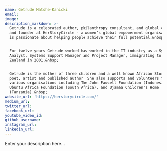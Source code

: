 ```yaml
---
name: Getrude Matshe-Kanicki
email:
image:
description_markdown: >-
  Getrude is a celebrated author, philanthropy consultant, and global curator
  and founder at HerStoryCircle - a women’s global empowerment organisation. She
  is passionate about helping people achieve their full potential.&nbsp;


  For twelve years Getrude worked has worked in the IT industry as a Systems
  Analyst, Systems Support Manager and Project Manager, immigrating to New
  Zealand in 2001.&nbsp;


  Getrude is the mother of three children and a well known African Storyteller,
  poet, artist and published author. She also supports and volunteers for
  various organisations including The John Fawcett Foundation (Indonesia), The
  Ubuntu Africa Foundation (South Africa), and Ujamaa Children's Home
  (Tanzania).&nbsp;
website_url: 'https://herstorycircle.com/'
medium_url:
twitter_url:
facebook_url:
youtube_video_id:
github_username:
instagram_url:
linkedin_url:
---
```


Enter your description here...
